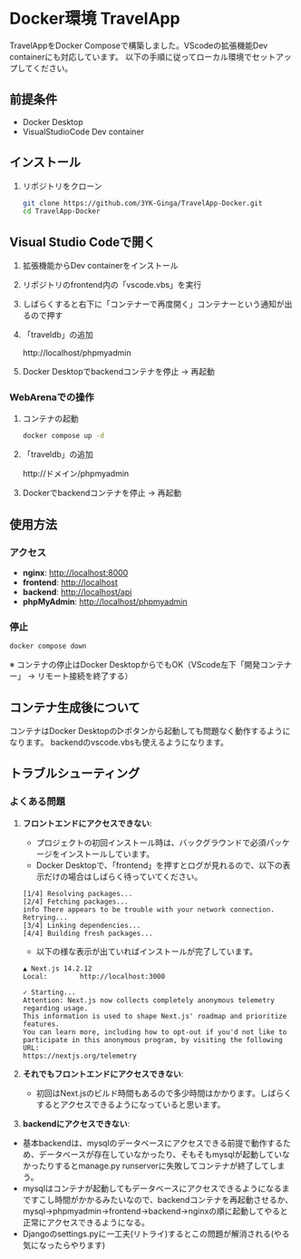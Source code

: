 # Docker環境 TravelApp

TravelAppをDocker Composeで構築しました。VScodeの拡張機能Dev containerにも対応しています。
以下の手順に従ってローカル環境でセットアップしてください。

## 前提条件

- Docker Desktop
- VisualStudioCode Dev container
## インストール

1. リポジトリをクローン

    ```sh
    git clone https://github.com/3YK-Ginga/TravelApp-Docker.git
    cd TravelApp-Docker
    ```
## Visual Studio Codeで開く

1. 拡張機能からDev containerをインストール
2. リポジトリのfrontend内の「vscode.vbs」を実行
3. しばらくすると右下に「コンテナーで再度開く」コンテナーという通知が出るので押す
4. 「traveldb」の追加

    http://localhost/phpmyadmin

5. Docker Desktopでbackendコンテナを停止  → 再起動
### WebArenaでの操作

1. コンテナの起動

    ```sh
    docker compose up -d
    ```

2. 「traveldb」の追加

    http://ドメイン/phpmyadmin

3. Dockerでbackendコンテナを停止 → 再起動

## 使用方法

### アクセス

- **nginx**: [http://localhost:8000](http://localhost:8000)
- **frontend**: [http://localhost](http://localhost)
- **backend**: [http://localhost/api](http://localhost/api)
- **phpMyAdmin**: [http://localhost/phpmyadmin](http://localhost/phpmyadmin)

### 停止

```sh
docker compose down
```
※ コンテナの停止はDocker DesktopからでもOK（VScode左下「開発コンテナー」 → リモート接続を終了する）

## コンテナ生成後について

コンテナはDocker Desktopの▷ボタンから起動しても問題なく動作するようになります。
backendのvscode.vbsも使えるようになります。

## トラブルシューティング

### よくある問題

1. **フロントエンドにアクセスできない**:
    - プロジェクトの初回インストール時は、バックグラウンドで必須パッケージをインストールしています。
    - Docker Desktopで、「frontend」を押すとログが見れるので、以下の表示だけの場合はしばらく待っていてください。
	```
	[1/4] Resolving packages...
	[2/4] Fetching packages...
	info There appears to be trouble with your network connection. Retrying...
	[3/4] Linking dependencies...
	[4/4] Building fresh packages...
	```

	- 以下の様な表示が出ていればインストールが完了しています。

	```
	▲ Next.js 14.2.12
	Local:        http://localhost:3000
	 
	✓ Starting...
	Attention: Next.js now collects completely anonymous telemetry regarding usage.
	This information is used to shape Next.js' roadmap and prioritize features.
	You can learn more, including how to opt-out if you'd not like to participate in this anonymous program, by visiting the following URL:
	https://nextjs.org/telemetry
	```

2. **それでもフロントエンドにアクセスできない**:
	- 初回はNext.jsのビルド時間もあるので多少時間はかかります。しばらくするとアクセスできるようになっていると思います。

3. **backendにアクセスできない**:
  - 基本backendは、mysqlのデータベースにアクセスできる前提で動作するため、データベースが存在していなかったり、そもそもmysqlが起動していなかったりするとmanage.py runserverに失敗してコンテナが終了してしまう。
  - mysqlはコンテナが起動してもデータベースにアクセスできるようになるまですこし時間がかかるみたいなので、backendコンテナを再起動させるか、mysql→phpmyadmin→frontend→backend→nginxの順に起動してやると正常にアクセスできるようになる。
  - Djangoのsettings.pyに一工夫(リトライ)するとこの問題が解消される(やる気になったらやります)